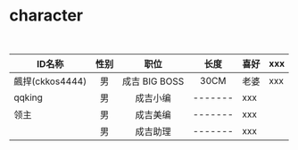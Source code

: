 # character
<br>

| ID名称 | 性别 | 职位 | 长度 | 喜好 | xxx |
| --- |  :---: | :-------: | :---------: | --------- | --------- |
| 飆捍(ckkos4444) | 男 | 成吉 BIG BOSS | 30CM | 老婆 | xxx |
| qqking | 男 | 成吉小编 | ------- | xxx |
| 领主 | 男 | 成吉美编 | ------- | xxx |
|  | 男 | 成吉助理 | ------- | xxx |


<br>

  




